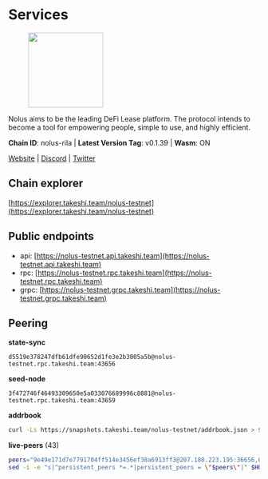 # Services

<figure><img src="https://raw.githubusercontent.com/kj89/testnet_manuals/main/pingpub/logos/nolus.png" width="150" alt=""><figcaption></figcaption></figure>

Nolus aims to be the leading DeFi Lease platform. The protocol  intends to become a tool for empowering people, simple to use, and highly efficient.

**Chain ID**: nolus-rila | **Latest Version Tag**: v0.1.39 | **Wasm**: ON

[Website](https://www.nolus.io) | [Discord](https://discord.gg/nolus-protocol) | [Twitter](https://twitter.com/NolusProtocol)




## Chain explorer
[https://explorer.takeshi.team/nolus-testnet](https://explorer.takeshi.team/nolus-testnet)

## Public endpoints

* api: [https://nolus-testnet.api.takeshi.team](https://nolus-testnet.api.takeshi.team)
* rpc: [https://nolus-testnet.rpc.takeshi.team](https://nolus-testnet.rpc.takeshi.team)
* grpc: [https://nolus-testnet.grpc.takeshi.team](https://nolus-testnet.grpc.takeshi.team)

## Peering

**state-sync**

```text
d5519e378247dfb61dfe90652d1fe3e2b3005a5b@nolus-testnet.rpc.takeshi.team:43656
```

**seed-node**

```text
3f472746f46493309650e5a033076689996c8881@nolus-testnet.rpc.takeshi.team:43659
```

**addrbook**
```bash
curl -Ls https://snapshots.takeshi.team/nolus-testnet/addrbook.json > $HOME/.nolus/config/addrbook.json
```

**live-peers** (43)
```bash
peers="9e49e171d7e7791704ff514e3456ef38a6913ff3@207.180.223.195:36656,681ecb99467dd00a586d9499a1002f2829f1a02d@65.109.85.208:29656,5c2a752c9b1952dbed075c56c600c3a79b58c395@195.3.220.135:27016,d5519e378247dfb61dfe90652d1fe3e2b3005a5b@65.109.68.190:43656,387393e38531ac010f500d294505232a77c88766@45.33.32.8:26656,7a1fc4d1cc0ffec7db6a2a15496136e62561b162@161.97.146.108:26656,b6c8dc38a5dba19a3f10d23b3572065db9265fa3@65.109.85.225:9000,66a81705eb9a8ec9c12726acbd82366ed0143724@79.137.248.243:26656,df5523a9d35328716337343cbeea3063cd4fa9b3@65.108.206.118:61256,e0ab3276d94a8fbdf04b0b9eb95df22f7037eb89@167.235.31.186:34656,ad4c901ed0250aac10138e0b0959e63cfec393e6@95.216.114.212:26656,60c57c5b7215c84260249768cf66ae550142af9f@141.98.169.25:26656,e0aac09f3de68abf583b0e3994228ee8bd19d1eb@168.119.124.130:45659,49ed6ac7889fae7fb8d60fa1fea36ee5e78484c0@62.16.40.179:37656,55acbb36f6e18ce9d5034c1e0f615bf13ee1ae27@195.2.80.63:43656,5289137e6134895c5b3b82a9847869f2a889cdc0@65.108.97.58:2776,2f733fee182504c70f38be10f083263ead4a579e@14.238.7.58:26656,dd22261eb9101fb33110a715056bc949066b4113@79.137.33.26:16656,1bf4f60cdf17be26b4b22266e589097e7a6c3a6b@38.242.198.110:37656,1e679cdba975c9cdd60b764d498b70518b8f6678@89.252.21.37:26656,621c459c333de1a03250bb846647fc858b9c8638@38.242.142.83:26656,5287679bd257e2bca0fd084eeac5601f4955f8b2@217.76.53.151:26656,b18f05bafd90cde6391d41880fc2d2461034a5de@20.189.72.168:26656,2d500ae8bddfa548ee0fb0ed969709d78a4015af@144.168.47.230:26656,805f69593aeb23e78ae19b4adca24d0ddd513e12@38.242.141.147:26656,d1dcddc63da6f43e2b8bcc824b17719f21d6c2b0@74.208.157.58:26656,9f8e23a45a79ebd46abd47b916a51a47729c4df0@142.132.248.168:26656,8d636705234cc52f6cce11dc46fc826a47b622ff@65.109.84.215:36656,e4471d299c128572d1a26459f3d998f4a5fdebf4@27.72.126.82:26656,0f068dea3781719b1f89a9aa2a63ddc59d69e16b@170.64.142.164:26656,2cb3a2440c0881ff89ae0ec0e45f2b81f0f354eb@176.9.51.55:10156,e62dd608a302ba4f815a7cd3cf3d7facafa0e171@135.181.123.154:16656,03ec7af23216082eeccc690b7bdcbe497bf2dcf8@136.243.88.91:9000,e8473dede42e7f0d4668a24d909a5708c5a04a3e@65.108.78.116:11656,fcaaba0fe233bb3fc5f3025d98ef0eba7020cf09@194.163.154.230:26656,6c7df995fc208bf1e46b247eea141923868d9452@185.144.99.9:26656,67be97f5ef69a4f149fbef7970ba888e5b2c2cff@65.108.231.124:16656,58d7fc67e12548f3f1ddda3bbe6000ae3d9d638c@85.10.198.169:13656,12b146cd82c7142e9d8aeb4f246499927ecb1c0f@217.13.223.167:36656,f19cc53d62df3713f7e1a651fe6022010954fbf6@93.84.157.126:49656,6cf1dbaf1cfee65f14421ba5ac5b165ebe7b0d0a@5.9.97.58:26656,a9b6b11476d41eead8f91d0615def16b7f26c579@135.181.192.135:37656,dc11cb38586c91b1149d626a59454674c3e969f4@217.76.62.87:26656"
sed -i -e "s|^persistent_peers *=.*|persistent_peers = \"$peers\"|" $HOME/.nolus/config/config.toml
```
